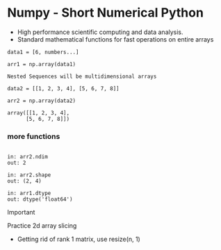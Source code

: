 # Numpy - Short Numerical Python

- High performance scientific computing and data analysis.
- Standard mathematical functions for fast operations on entire arrays

```python-numpy
data1 = [6, numbers...]

arr1 = np.array(data1)

Nested Sequences will be multidimensional arrays

data2 = [[1, 2, 3, 4], [5, 6, 7, 8]]

arr2 = np.array(data2)

array([[1, 2, 3, 4],
      [5, 6, 7, 8]])
```

### more functions

```python-numpy

in: arr2.ndim
out: 2

in: arr2.shape
out: (2, 4)

in: arr1.dtype
out: dtype('float64')
```

> [!IMPORTANT]
> Practice 2d array slicing

- Getting rid of rank 1 matrix, use resize(n, 1)
